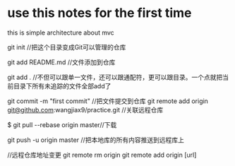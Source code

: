 # use this notes for the first time
this is simple architecture about mvc 

git init //把这个目录变成Git可以管理的仓库

git add README.md //文件添加到仓库

git add . //不但可以跟单一文件，还可以跟通配符，更可以跟目录。一个点就把当前目录下所有未追踪的文件全部add了 

git commit -m "first commit" //把文件提交到仓库
git remote add origin git@github.com:wangjiax9/practice.git //关联远程仓库

$ git pull --rebase origin master//下载


git push -u origin master //把本地库的所有内容推送到远程库上

//远程仓库地址变更
git remote rm origin
git remote add origin [url]
